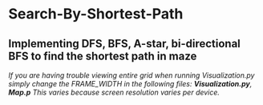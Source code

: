 # Search-By-Shortest-Path
Implementing DFS, BFS, A-star, bi-directional BFS to find the shortest path in maze
---
*If you are having trouble viewing entire grid when running Visualization.py
  simply change the FRAME_WIDTH in the following files: **Visualization.py**, **Map.p**
  This varies because screen resolution varies per device.*
